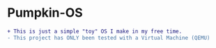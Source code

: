 # Pumpkin-OS
```diff
+ This is just a simple "toy" OS I make in my free time.
- This project has ONLY been tested with a Virtual Machine (QEMU)
```
